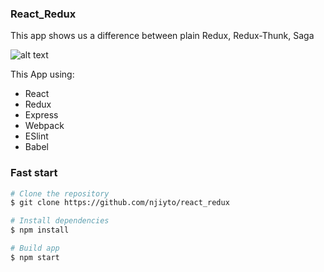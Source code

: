 ### React_Redux

This app shows us a difference between plain Redux, Redux-Thunk, Saga

![alt text](https://raw.githubusercontent.com/njiyto/react_redux/master/ui.png "UI")

This App using:
* React
* Redux
* Express
* Webpack
* ESlint
* Babel

### Fast start
```sh
# Clone the repository
$ git clone https://github.com/njiyto/react_redux

# Install dependencies
$ npm install

# Build app
$ npm start
```
